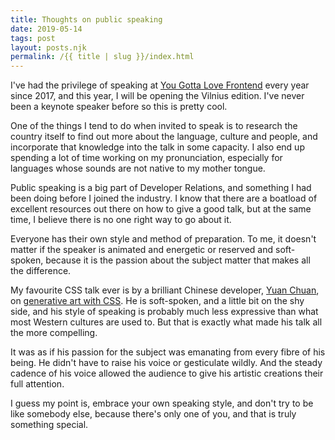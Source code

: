 ```yaml
---
title: Thoughts on public speaking
date: 2019-05-14
tags: post
layout: posts.njk
permalink: /{{ title | slug }}/index.html
---
```

I've had the privilege of speaking at [You Gotta Love Frontend](https://www.yglfconf.com/) every year since 2017, and this year, I will be opening the Vilnius edition. I've never been a keynote speaker before so this is pretty cool.

One of the things I tend to do when invited to speak is to research the country itself to find out more about the language, culture and people, and incorporate that knowledge into the talk in some capacity. I also end up spending a lot of time working on my pronunciation, especially for languages whose sounds are not native to my mother tongue.

Public speaking is a big part of Developer Relations, and something I had been doing before I joined the industry. I know that there are a boatload of excellent resources out there on how to give a good talk, but at the same time, I believe there is no one right way to go about it.

Everyone has their own style and method of preparation. To me, it doesn't matter if the speaker is animated and energetic or reserved and soft-spoken, because it is the passion about the subject matter that makes all the difference. 

My favourite CSS talk ever is by a brilliant Chinese developer, [Yuan Chuan](https://mobile.twitter.com/yuanchuan23), on [generative art with CSS](https://generative-art-with-css.commons.host/). He is soft-spoken, and a little bit on the shy side, and his style of speaking is probably much less expressive than what most Western cultures are used to. But that is exactly what made his talk all the more compelling.

It was as if his passion for the subject was emanating from every fibre of his being. He didn't have to raise his voice or gesticulate wildly. And the steady cadence of his voice allowed the audience to give his artistic creations their full attention.

I guess my point is, embrace your own speaking style, and don't try to be like somebody else, because there's only one of you, and that is truly something special.